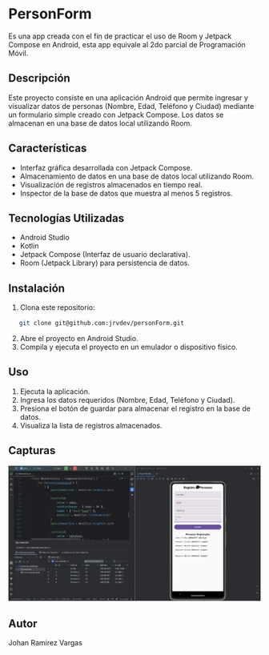 # PersonForm

Es una app creada con el fin de practicar el uso de Room y Jetpack Compose en Android, esta app equivale al 2do parcial de Programación Móvil.

## Descripción
Este proyecto consiste en una aplicación Android que permite ingresar y visualizar datos de personas (Nombre, Edad, Teléfono y Ciudad) mediante un formulario simple creado con Jetpack Compose. Los datos se almacenan en una base de datos local utilizando Room.

## Características
- Interfaz gráfica desarrollada con Jetpack Compose.
- Almacenamiento de datos en una base de datos local utilizando Room.
- Visualización de registros almacenados en tiempo real.
- Inspector de la base de datos que muestra al menos 5 registros.

## Tecnologías Utilizadas
- Android Studio
- Kotlin
- Jetpack Compose (Interfaz de usuario declarativa).
- Room (Jetpack Library) para persistencia de datos.

## Instalación
1. Clona este repositorio:
```bash
   git clone git@github.com:jrvdev/personForm.git
```
2. Abre el proyecto en Android Studio.
3. Compila y ejecuta el proyecto en un emulador o dispositivo físico.

## Uso
1. Ejecuta la aplicación.
2. Ingresa los datos requeridos (Nombre, Edad, Teléfono y Ciudad).
3. Presiona el botón de guardar para almacenar el registro en la base de datos.
4. Visualiza la lista de registros almacenados.

## Capturas
![capturaApp.png](img/capturaApp.png)

## Autor
Johan Ramirez Vargas 


